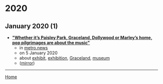 # 2020

## January 2020 (1)

 - [**"Whether it’s Paisley Park, Graceland, Dollywood or Marley’s home, pop pilgrimages are about the music"**](https://www.metro.news/whether-its-paisley-park-graceland-dollywood-or-marleys-home-pop-pilgrimages-are-about-the-music/1863207/)
    - in [metro.news](../../../publications/k-o/metro-news/index.md)
    - on 5 January 2020
    - about [exhibit](../../../topics/exhibit/index.md), [exhibition](../../../topics/exhibition/index.md), [Graceland](../../../topics/graceland/index.md), [museum](../../../topics/museum/index.md)
    - ([mirror](https://web.archive.org/web/*/https://www.metro.news/whether-its-paisley-park-graceland-dollywood-or-marleys-home-pop-pilgrimages-are-about-the-music/1863207/))

----

[Home](../index.md)
